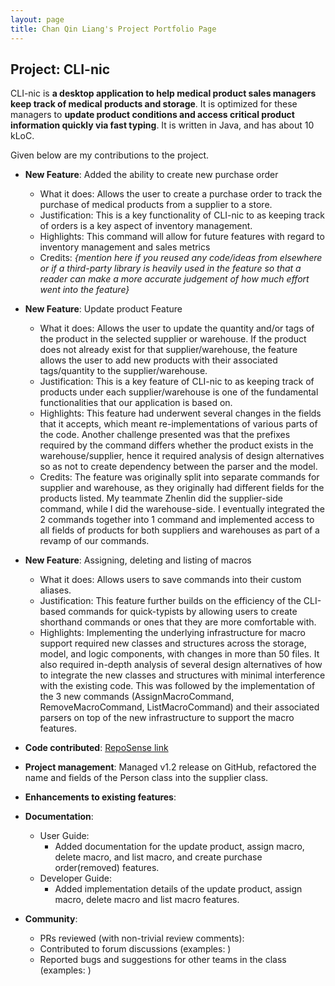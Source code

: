 ```yaml
---
layout: page
title: Chan Qin Liang's Project Portfolio Page
---
```


## Project: CLI-nic

CLI-nic is **a desktop application to help medical product sales managers keep track of medical products and storage**.
It is optimized for these managers to **update product conditions and access critical product information quickly via fast typing**.
It is written in Java, and has about 10 kLoC.

Given below are my contributions to the project.

* **New Feature**: Added the ability to create new purchase order
  * What it does: Allows the user to create a purchase order to track the purchase of medical products from a supplier to a store.
  * Justification: This is a key functionality of CLI-nic to as keeping track of orders is a key aspect of inventory management.
  * Highlights: This command will allow for future features with regard to inventory management and sales metrics
  * Credits: *{mention here if you reused any code/ideas from elsewhere or if a third-party library is heavily used in the feature so that a reader can make a more accurate judgement of how much effort went into the feature}*

* **New Feature**: Update product Feature
  * What it does: Allows the user to update the quantity and/or tags of the product in the selected supplier or warehouse.
  If the product does not already exist for that supplier/warehouse, the feature allows the user to add new products with their associated tags/quantity to the supplier/warehouse.
  * Justification: This is a key feature of CLI-nic to as keeping track of products under each supplier/warehouse is one of the fundamental functionalities that our application is based on.
  * Highlights: This feature had underwent several changes in the fields that it accepts, which meant re-implementations of various parts of the code. Another challenge presented was that the prefixes required by the command differs whether the product exists in the warehouse/supplier, hence it required analysis of design alternatives so as not to create dependency between the parser and the model.
  * Credits: The feature was originally split into separate commands for supplier and warehouse, as they originally had different fields for the products listed.
  My teammate Zhenlin did the supplier-side command, while I did the warehouse-side. I eventually integrated the 2 commands together into 1 command and implemented access to all fields of products for both suppliers and warehouses as part of a revamp of our commands.

* **New Feature**: Assigning, deleting and listing of macros
  * What it does: Allows users to save commands into their custom aliases.
  * Justification: This feature further builds on the efficiency of the CLI-based commands for quick-typists by allowing users to create shorthand commands or ones that they are more comfortable with.
  * Highlights: Implementing the underlying infrastructure for macro support required new classes and structures across the storage, model, and logic components, with changes in more than 50 files. It also required in-depth analysis of several design alternatives of how to integrate the new classes and structures with minimal interference with the existing code.
  This was followed by the implementation of the 3 new commands (AssignMacroCommand, RemoveMacroCommand, ListMacroCommand) and their associated parsers on top of the new infrastructure to support the macro features.

* **Code contributed**: [RepoSense link](https://nus-cs2103-ay2021s1.github.io/tp-dashboard/#breakdown=true&search=qlchan24)

* **Project management**: Managed v1.2 release on GitHub, refactored the name and fields of the Person class into the supplier class.

* **Enhancements to existing features**:

* **Documentation**:
  * User Guide:
    * Added documentation for the update product, assign macro, delete macro, and list macro,
    and create purchase order(removed) features.
  * Developer Guide:
    * Added implementation details of the update product, assign macro, delete macro and list macro features.

* **Community**:
  * PRs reviewed (with non-trivial review comments):
  * Contributed to forum discussions (examples: )
  * Reported bugs and suggestions for other teams in the class (examples: )
